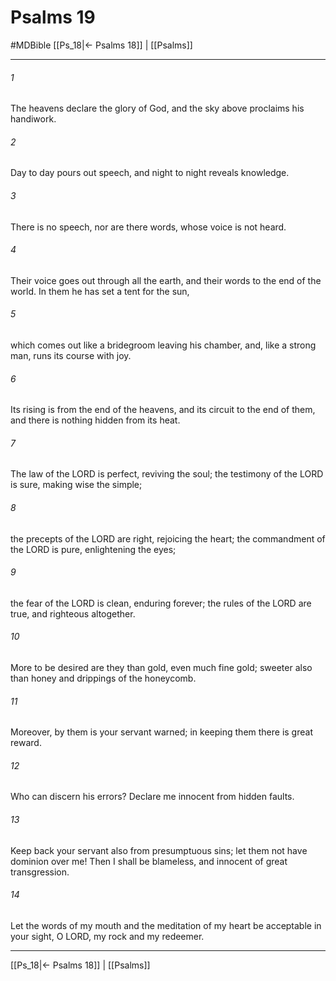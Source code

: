 # Psalms 19
#MDBible
[[Ps_18|← Psalms 18]] | [[Psalms]]

***

###### 1 
The heavens declare the glory of God, and the sky above proclaims his handiwork. 

###### 2 
Day to day pours out speech, and night to night reveals knowledge. 

###### 3 
There is no speech, nor are there words, whose voice is not heard. 

###### 4 
Their voice goes out through all the earth, and their words to the end of the world. In them he has set a tent for the sun, 

###### 5 
which comes out like a bridegroom leaving his chamber, and, like a strong man, runs its course with joy. 

###### 6 
Its rising is from the end of the heavens, and its circuit to the end of them, and there is nothing hidden from its heat. 

###### 7 
The law of the LORD is perfect, reviving the soul; the testimony of the LORD is sure, making wise the simple; 

###### 8 
the precepts of the LORD are right, rejoicing the heart; the commandment of the LORD is pure, enlightening the eyes; 

###### 9 
the fear of the LORD is clean, enduring forever; the rules of the LORD are true, and righteous altogether. 

###### 10 
More to be desired are they than gold, even much fine gold; sweeter also than honey and drippings of the honeycomb. 

###### 11 
Moreover, by them is your servant warned; in keeping them there is great reward. 

###### 12 
Who can discern his errors? Declare me innocent from hidden faults. 

###### 13 
Keep back your servant also from presumptuous sins; let them not have dominion over me! Then I shall be blameless, and innocent of great transgression. 

###### 14 
Let the words of my mouth and the meditation of my heart be acceptable in your sight, O LORD, my rock and my redeemer. 

***

[[Ps_18|← Psalms 18]] | [[Psalms]]
